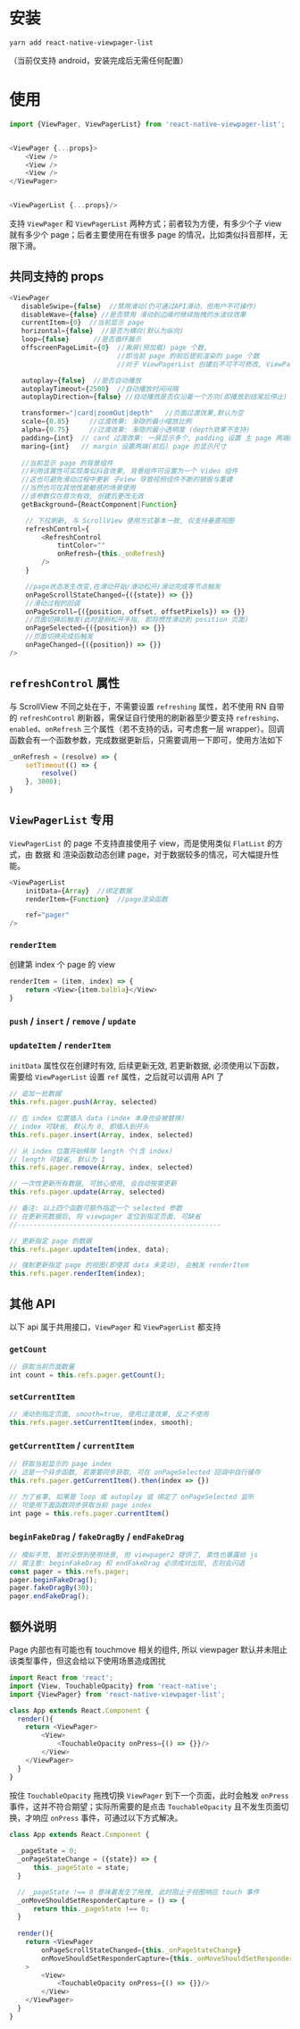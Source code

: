 # 安装

`yarn add react-native-viewpager-list`

（当前仅支持 android，安装完成后无需任何配置）

# 使用

```js
import {ViewPager, ViewPagerList} from 'react-native-viewpager-list';


<ViewPager {...props}>
    <View />
    <View />
    <View />
</ViewPager>


<ViewPagerList {...props}/>
```

支持 `ViewPager` 和 `ViewPagerList` 两种方式；前者较为方便，有多少个子 view 就有多少个 page；后者主要使用在有很多 page 的情况，比如类似抖音那样，无限下滑。

## 共同支持的 props

```js
<ViewPager 
   disableSwipe={false}  //禁用滑动(仍可通过API滑动，但用户不可操作)
   disableWave={false} //是否禁用 滑动到边缘时继续拖拽的水波纹效果
   currentItem={0}  //当前显示 page
   horizontal={false}  //是否为横向(默认为纵向)
   loop={false}      //是否循环展示
   offscreenPageLimit={0}  //离屏(预加载) page 个数, 
                           //即当前 page 的前后提前渲染的 page 个数
                           //对于 ViewPagerList 创建后不可不可修改, ViewPager 无此限制

   autoplay={false}  //是否自动播放
   autoplayTimeout={2500}  //自动播放时间间隔
   autoplayDirection={false} //自动播放是否仅沿着一个方向(即播放到结尾后停止)

   transformer="|card|zoomOut|depth"   //页面过渡效果,默认为空
   scale={0.85}     //过渡效果: 渐隐的最小缩放比例
   alpha={0.75}     //过渡效果: 渐隐的最小透明度 (depth效果不支持)
   padding={int}  // card 过渡效果: 一屏显示多个, padding 设置 主 page 两端间距
   maring={int}   // margin 设置两端(前后) page 的显示尺寸
   
   //当前显示 page 的背景组件
   //利用该属性可实现类似抖音效果, 背景组件可设置为一个 Video 组件
   //这也可避免滑动过程中更新 子view 导致视频组件不断的销毁与重建
   //当然也可在其他性能敏感的场景使用
   //该参数仅在首次有效, 创建后更改无效
   getBackground={ReactComponent|Function} 

    // 下拉刷新, 与 ScrollView 使用方式基本一致, 仅支持垂直视图
    refreshControl={
        <RefreshControl
            tintColor=""
            onRefresh={this._onRefresh}
        />
    }

    //page状态发生改变,在滑动开始/滑动松开/滑动完成等节点触发
    onPageScrollStateChanged={({state}) => {}}  
    //滑动过程的回调
    onPageScroll={({position, offset, offsetPixels}) => {}}
    //页面切换后触发(此时是刚松开手指, 即将惯性滑动到 position 页面)
    onPageSelected={({position}) => {}}
    //页面切换完成后触发
    onPageChanged={({position}) => {}}
/>
```

## `refreshControl` 属性

与 ScrollView 不同之处在于，不需要设置 `refreshing` 属性，若不使用 RN 自带的 `refreshControl` 刷新器，需保证自行使用的刷新器至少要支持 `refreshing`、`enabled`、`onRefresh` 三个属性（若不支持的话，可考虑套一层 wrapper）。回调函数会有一个函数参数，完成数据更新后，只需要调用一下即可，使用方法如下

```js
_onRefresh = (resolve) => {
    setTimeout(() => {
        resolve()
    }, 3000);
}
```

## `ViewPagerList` 专用

`ViewPagerList` 的 page 不支持直接使用子 view，而是使用类似 `FlatList` 的方式，由 数据 和 渲染函数动态创建 page，对于数据较多的情况，可大幅提升性能。

```js
<ViewPagerList
    initData={Array}  //绑定数据
    renderItem={Function}  //page渲染函数

    ref="pager"
/>
```

### `renderItem`

创建第 index 个 page 的 view

```js
renderItem = (item, index) => {
    return <View>{item.balbla}</View>
}
```

### `push` / `insert` / `remove` / `update`
### `updateItem` / `renderItem`

`initData` 属性仅在创建时有效, 后续更新无效, 若更新数据, 必须使用以下函数，需要给 `ViewPagerList` 设置 `ref` 属性，之后就可以调用 API 了

```js
// 追加一批数据
this.refs.pager.push(Array, selected)

// 在 index 位置插入 data (index 本身也会被替换)
// index 可缺省, 默认为 0, 即插入到开头
this.refs.pager.insert(Array, index, selected)

// 从 index 位置开始移除 length 个(含 index)
// length 可缺省, 默认为 1
this.refs.pager.remove(Array, index, selected)

// 一次性更新所有数据, 可放心使用, 会自动按需更新
this.refs.pager.update(Array, selected)

// 备注: 以上四个函数可额外指定一个 selected 参数
// 在更新完数据后, 将 viewpager 定位到指定页面, 可缺省
//---------------------------------------------------

// 更新指定 page 的数据
this.refs.pager.updateItem(index, data);

// 强制更新指定 page 的视图(即使其 data 未变动), 会触发 renderItem
this.refs.pager.renderItem(index);
```

## 其他 API

以下 api 属于共用接口，`ViewPager` 和 `ViewPagerList` 都支持

### `getCount`

```js
// 获取当前页面数量
int count = this.refs.pager.getCount();
```

### `setCurrentItem`

```js
// 滑动到指定页面, smooth=true, 使用过渡效果, 反之不使用
this.refs.pager.setCurrentItem(index, smooth);
```

### `getCurrentItem` / `currentItem`

```js
// 获取当前显示的 page index
// 这是一个异步函数, 若需要同步获取, 可在 onPageSelected 回调中自行缓存
this.refs.pager.getCurrentItem().then(index => {})

// 为了省事, 如果是 loop 或 autoplay 或 绑定了 onPageSelected 监听
// 可使用下面函数同步获取当前 page index
int page = this.refs.pager.currentItem()
```

### `beginFakeDrag` / `fakeDragBy` / `endFakeDrag`

```js
// 模拟手势, 暂时没想到使用场景, 但 viewpager2 提供了, 索性也暴露给 js
// 需注意: beginFakeDrag 和 endFakeDrag 必须成对出现, 否则会闪退
const pager = this.refs.pager;
pager.beginFakeDrag();
pager.fakeDragBy(30);
pager.endFakeDrag();
```

## 额外说明

Page 内部也有可能也有 touchmove 相关的组件, 所以 viewpager 默认并未阻止该类型事件，但这会给以下使用场景造成困扰

```js
import React from 'react';
import {View, TouchableOpacity} from 'react-native';
import {ViewPager} from 'react-native-viewpager-list';

class App extends React.Component {
  render(){
    return <ViewPager>
        <View>
            <TouchableOpacity onPress={() => {}}/>
        </View>
    </ViewPager>
  }  
}
```

按住 `TouchableOpacity` 拖拽切换 `ViewPager` 到下一个页面，此时会触发 `onPress` 事件，这并不符合期望；实际所需要的是点击 `TouchableOpacity` 且不发生页面切换，才响应  `onPress` 事件，可通过以下方式解决。


```js
class App extends React.Component {
  
  _pageState = 0;
  _onPageStateChange = ({state}) => {
      this._pageState = state;
  }  

  // _pageState !== 0 意味着发生了拖拽, 此时阻止子视图响应 touch 事件
  _onMoveShouldSetResponderCapture = () => {
      return this._pageState !== 0;
  }
 
  render(){
    return <ViewPager
        onPageScrollStateChanged={this._onPageStateChange}
        onMoveShouldSetResponderCapture={this._onMoveShouldSetResponderCapture}
    >
        <View>
            <TouchableOpacity onPress={() => {}}/>
        </View>
    </ViewPager>
  }  
}
```